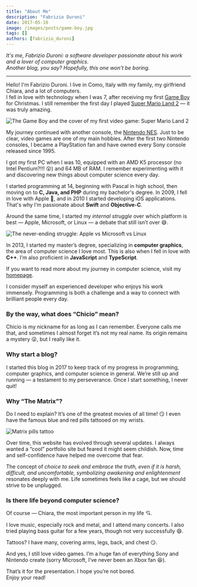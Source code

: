 ```yaml
---
title: "About Me"
description: "Fabrizio Duroni"
date: 2017-05-10
image: /images/posts/game-boy.jpg
tags: []
authors: [fabrizio_duroni]
---
```


_It's me, Fabrizio Duroni: a software developer passionate about his work and a lover of computer graphics.  
Another blog, you say? Hopefully, this one won't be boring._

---

Hello! I'm Fabrizio Duroni. I live in Como, Italy with my family, my girlfriend Chiara, and a lot of computers.  
I fell in love with technology when I was 7, after receiving my first [Game Boy](https://en.wikipedia.org/wiki/Game_Boy "Game Boy") for Christmas. I still remember the first day I played [Super Mario Land 2](https://en.wikipedia.org/wiki/Super_Mario_Land_2:_6_Golden_Coins "Super Mario Land 2") — it was truly amazing.

![The Game Boy and the cover of my first video game: Super Mario Land 2](/images/posts/game-boy.jpg "One of my favourite games")

My journey continued with another console, the [Nintendo NES](https://en.wikipedia.org/wiki/Nintendo_Entertainment_System "Nintendo NES"). Just to be clear, video games are one of my main hobbies. After the first two Nintendo consoles, I became a PlayStation fan and have owned every Sony console released since 1995.  

I got my first PC when I was 10, equipped with an AMD K5 processor (no Intel Pentium?!!! 😮) and 64 MB of RAM. I remember experimenting with it and discovering new things about computer science every day.  

I started programming at 14, beginning with Pascal in high school, then moving on to **C, Java, and PHP** during my bachelor's degree. In 2009, I fell in love with Apple 📱, and in 2010 I started developing iOS applications. That's why I’m passionate about **Swift** and **Objective-C**.  

Around the same time, I started my _internal struggle_ over which platform is best — Apple, Microsoft, or Linux — a debate that still isn’t over 😅.

![The never-ending struggle: Apple vs Microsoft vs Linux](/images/posts/apple-microsoft-linux.jpg)

In 2013, I started my master’s degree, specializing in **computer graphics**, the area of computer science I love most. This is also when I fell in love with **C++**. I’m also proficient in **JavaScript** and **TypeScript**.  

If you want to read more about my journey in computer science, visit my [homepage](/ "homepage").  

I consider myself an experienced developer who enjoys his work immensely. Programming is both a challenge and a way to connect with brilliant people every day.

### **By the way, what does “Chicio” mean?**

Chicio is my nickname for as long as I can remember. Everyone calls me that, and sometimes I almost forget it’s not my real name. Its origin remains a mystery 😜, but I really like it.

### **Why start a blog?**

I started this blog in 2017 to keep track of my progress in programming, computer graphics, and computer science in general. We’re still up and running — a testament to my perseverance. Once I start something, I never quit!

### **Why “The Matrix”?**

Do I need to explain? It’s one of the greatest movies of all time! 😏 I even have the famous blue and red pills tattooed on my wrists.

![Matrix pills tattoo](/images/tattoos/matrix-pills.png)

Over time, this website has evolved through several updates. I always wanted a “cool” portfolio site but feared it might seem childish. Now, time and self-confidence have helped me overcome that fear.  

The concept of *choice to seek and embrace the truth, even if it is harsh, difficult, and uncomfortable, symbolizing awakening and enlightenment* resonates deeply with me. Life sometimes feels like a cage, but we should strive to be unplugged.

### **Is there life beyond computer science?**

Of course — Chiara, the most important person in my life 💘.  

I love music, especially rock and metal, and I attend many concerts. I also tried playing bass guitar for a few years, though not very successfully 😄.  

Tattoos? I have many, covering arms, legs, back, and chest 😏.  

And yes, I still love video games. I’m a huge fan of everything Sony and Nintendo create (sorry Microsoft, I’ve never been an Xbox fan 😆).

That’s it for the presentation. I hope you’re not bored.  
Enjoy your read!